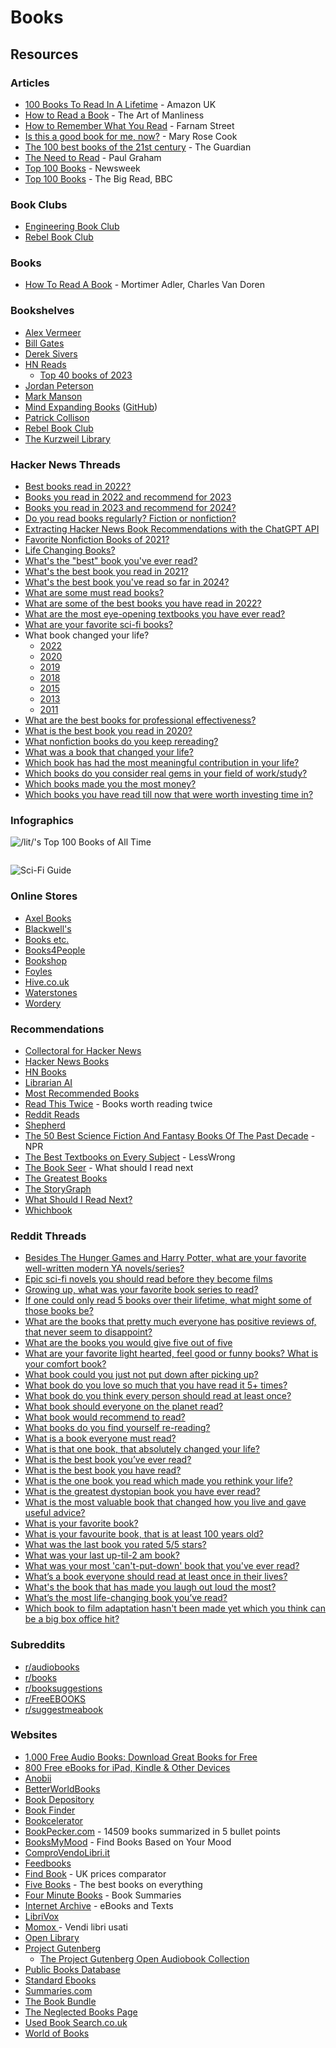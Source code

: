 # Books

## Resources

### Articles

* [100 Books To Read In A Lifetime](https://www.amazon.co.uk/100-best-books/b?ie=UTF8\&node=4656884031) - Amazon UK
* [How to Read a Book](https://www.artofmanliness.com/articles/how-to-read-a-book/) - The Art of Manliness
* [How to Remember What You Read](https://fs.blog/2021/08/remember-books/) - Farnam Street
* [Is this a good book for me, now?](https://maryrosecook.com/blog/post/is-this-a-good-book-for-me-now) - Mary Rose Cook
* [The 100 best books of the 21st century](https://www.theguardian.com/books/2019/sep/21/best-books-of-the-21st-century) - The Guardian
* [The Need to Read](http://paulgraham.com/read.html) - Paul Graham
* [Top 100 Books](https://www.alistofbooks.com/lists/10-top-100-books-by-newsweek) - Newsweek
* [Top 100 Books](https://www.bbc.co.uk/arts/bigread/top100.shtml) - The Big Read, BBC

### Book Clubs

* [Engineering Book Club](https://www.engineeringbookclub.com/)
* [Rebel Book Club](https://www.rebelbook.club/)

### Books

* [How To Read A Book](https://smile.amazon.co.uk/dp/0671212095/) - Mortimer Adler, Charles Van Doren

### Bookshelves

* [Alex Vermeer](https://alexvermeer.com/bookshelf/)
* [Bill Gates](https://www.gatesnotes.com/Books)
* [Derek Sivers](https://sive.rs/book)
* [HN Reads](https://hnreads.com/)
  * [Top 40 books of 2023](https://hnreads.com/post/top40\_2023/)
* [Jordan Peterson](https://www.jordanbpeterson.com/great-books/)
* [Mark Manson](https://markmanson.net/best-books)
* [Mind Expanding Books](https://books.vishnuks.com/) ([GitHub](https://github.com/hackerkid/Mind-Expanding-Books))
* [Patrick Collison](https://patrickcollison.com/bookshelf)
* [Rebel Book Club](https://rebelbook.club/library/)
* [The Kurzweil Library](https://www.thekurzweillibrary.com/good-books)

### Hacker News Threads

* [Best books read in 2022?](https://news.ycombinator.com/item?id=33849267)
* [Books you read in 2022 and recommend for 2023](https://news.ycombinator.com/item?id=34160611)
* [Books you read in 2023 and recommend for 2024?](https://news.ycombinator.com/item?id=38556188)
* [Do you read books regularly? Fiction or nonfiction?](https://news.ycombinator.com/item?id=26593122)
* [Extracting Hacker News Book Recommendations with the ChatGPT API](https://blog.reyem.dev/post/extracting\_hn\_book\_recommendations\_with\_chatgpt\_api/)
* [Favorite Nonfiction Books of 2021?](https://news.ycombinator.com/item?id=29507085)
* [Life Changing Books?](https://news.ycombinator.com/item?id=29605394)
* [What's the "best" book you've ever read?](https://news.ycombinator.com/item?id=41756432)
* [What's the best book you read in 2021?](https://news.ycombinator.com/item?id=29668228)
* [What's the best book you've read so far in 2024?](https://news.ycombinator.com/item?id=40428978)
* [What are some must read books?](https://news.ycombinator.com/item?id=29462663)
* [What are some of the best books you have read in 2022?](https://news.ycombinator.com/item?id=33381791)
* [What are the most eye-opening textbooks you have ever read?](https://news.ycombinator.com/item?id=35929112)
* [What are your favorite sci-fi books?](https://news.ycombinator.com/item?id=36020597)
* What book changed your life?
  * [2022](https://news.ycombinator.com/item?id=30734709)
  * [2020](https://news.ycombinator.com/item?id=25356908)
  * [2019](https://news.ycombinator.com/item?id=22011867)
  * [2018](https://news.ycombinator.com/item?id=17168136)
  * [2015](https://news.ycombinator.com/item?id=10914079)
  * [2013](https://news.ycombinator.com/item?id=6975638)
  * [2011](https://news.ycombinator.com/item?id=2147034)
* [What are the best books for professional effectiveness?](https://news.ycombinator.com/item?id=29602228)
* [What is the best book you read in 2020?](https://news.ycombinator.com/item?id=25590522)
* [What nonfiction books do you keep rereading?](https://news.ycombinator.com/item?id=40277933)
* [What was a book that changed your life?](https://news.ycombinator.com/item?id=25530700)
* [Which book has had the most meaningful contribution in your life?](https://news.ycombinator.com/item?id=36428036)
* [Which books do you consider real gems in your field of work/study?](https://news.ycombinator.com/item?id=32790064)
* [Which books made you the most money?](https://news.ycombinator.com/item?id=26321793)
* [Which books you have read till now that were worth investing time in?](https://news.ycombinator.com/item?id=32935412)

### Infographics

![/lit/'s Top 100 Books of All Time](<../.gitbook/assets/lit's Top 100 Books Of All Time.jpg>)

<figure><img src="../.gitbook/assets/Best Books of the 21st Century.jpg" alt=""><figcaption></figcaption></figure>

![Sci-Fi Guide](../.gitbook/assets/r55ODlL.jpeg)

### Online Stores

* [Axel Books](https://www.axelbooks.com/)
* [Blackwell's](https://blackwells.co.uk/bookshop/home)
* [Books etc.](https://www.booksetc.co.uk/)
* [Books4People](https://www.books4people.co.uk/)
* [Bookshop](https://uk.bookshop.org/)
* [Foyles](https://www.foyles.co.uk/)
* [Hive.co.uk](https://www.hive.co.uk/)
* [Waterstones](https://www.waterstones.com/)
* [Wordery](https://wordery.com/)

### Recommendations

* [Collectoral for Hacker News](https://www.collectoral.com/group/hacker-news)
* [Hacker News Books](https://hackernewsbooks.com/)
* [HN Books](https://yahnd.com/books/)
* [Librarian AI](https://www.librarian-ai.com/)
* [Most Recommended Books](https://mostrecommendedbooks.com/)
* [Read This Twice](https://www.readthistwice.com/) - Books worth reading twice
* [Reddit Reads](https://www.redditreads.com/)
* [Shepherd](https://shepherd.com/)
* [The 50 Best Science Fiction And Fantasy Books Of The Past Decade](https://www.npr.org/2021/08/18/1027159166/best-books-science-fiction-fantasy-past-decade) - NPR
* [The Best Textbooks on Every Subject](https://www.lesswrong.com/posts/xg3hXCYQPJkwHyik2/the-best-textbooks-on-every-subject) - LessWrong
* [The Book Seer](https://bookseer.com/) - What should I read next
* [The Greatest Books](https://thegreatestbooks.org/)
* [The StoryGraph](https://app.thestorygraph.com/)
* [What Should I Read Next?](https://www.whatshouldireadnext.com/)
* [Whichbook](https://www.whichbook.net/)

### Reddit Threads

* [Besides The Hunger Games and Harry Potter, what are your favorite well-written modern YA novels/series?](https://www.reddit.com/r/books/comments/58ck84/besides\_the\_hunger\_games\_and\_harry\_potter\_what/)
* [Epic sci-fi novels you should read before they become films](https://www.reddit.com/r/books/comments/89pw9a/epic\_scifi\_novels\_you\_should\_read\_before\_they/)
* [Growing up, what was your favorite book series to read?](https://www.reddit.com/r/AskReddit/comments/3oe1tu/growing\_up\_what\_was\_your\_favorite\_book\_series\_to/)
* [If one could only read 5 books over their lifetime, what might some of those books be?](https://www.reddit.com/r/InsightfulQuestions/comments/mrvcpe/if\_one\_could\_only\_read\_5\_books\_over\_their/)
* [What are the books that pretty much everyone has positive reviews of, that never seem to disappoint?](https://www.reddit.com/r/books/comments/10dr7ce/what\_are\_the\_books\_that\_pretty\_much\_everyone\_has/)
* [What are the books you would give five out of five](https://www.reddit.com/r/books/comments/15q3tc8/what\_are\_the\_books\_you\_would\_give\_five\_out\_of\_five/)
* [What are your favorite light hearted, feel good or funny books? What is your comfort book?](https://www.reddit.com/r/books/comments/5c3nje/what\_are\_your\_favorite\_light\_hearted\_feel\_good\_or/)
* [What book could you just not put down after picking up?](https://www.reddit.com/r/books/comments/53pknz/what\_book\_could\_you\_just\_not\_put\_down\_after/)
* [What book do you love so much that you have read it 5+ times?](https://www.reddit.com/r/books/comments/4kmwl3/what\_book\_do\_you\_love\_so\_much\_that\_you\_have\_read/)
* [What book do you think every person should read at least once?](https://www.reddit.com/r/AskReddit/comments/13jg2oc/what\_book\_do\_you\_think\_every\_person\_should\_read/)
* [What book should everyone on the planet read?](https://www.reddit.com/r/books/comments/4x5ljx/what\_book\_should\_everyone\_on\_the\_planet\_read/)
* [What book would recommend to read?](https://www.reddit.com/r/AskReddit/comments/5mjiqp/serious\_what\_book\_would\_recommend\_to\_read/)
* [What books do you find yourself re-reading?](https://www.reddit.com/r/books/comments/526iku/what\_books\_do\_you\_find\_yourself\_rereading/)
* [What is a book everyone must read?](https://www.reddit.com/r/AskReddit/comments/4h8zag/what\_is\_a\_book\_everyone\_must\_read/)
* [What is that one book, that absolutely changed your life?](https://www.reddit.com/r/AskReddit/comments/m7nz9t/what\_is\_that\_one\_book\_that\_absolutely\_changed/)
* [What is the best book you’ve ever read?](https://www.reddit.com/r/AskReddit/comments/14ihoen/what\_is\_the\_best\_book\_youve\_ever\_read/)
* [What is the best book you have read?](https://www.reddit.com/r/AskReddit/comments/1g62zk8/what\_is\_the\_best\_book\_you\_have\_read/)
* [What is the one book you read which made you rethink your life?](https://www.reddit.com/r/books/comments/7orehn/what\_is\_the\_one\_book\_you\_read\_which\_made\_you/)
* [What is the greatest dystopian book you have ever read?](https://www.reddit.com/r/books/comments/4d4gpm/what\_is\_the\_greatest\_dystopian\_book\_you\_have\_ever/)
* [What is the most valuable book that changed how you live and gave useful advice?](https://www.reddit.com/r/productivity/comments/14o4gxi/what\_is\_the\_most\_valuable\_book\_that\_changed\_how/)
* [What is your favorite book?](https://www.reddit.com/r/AskReddit/comments/5l9m02/what\_is\_your\_favorite\_book/)
* [What is your favourite book, that is at least 100 years old?](https://www.reddit.com/r/books/comments/12kw5x2/what\_is\_your\_favourite\_book\_that\_is\_at\_least\_100/)
* [What was the last book you rated 5/5 stars?](https://www.reddit.com/r/books/comments/15fgu60/what\_was\_the\_last\_book\_you\_rated\_55\_stars/)
* [What was your last up-til-2 am book?](https://www.reddit.com/r/books/comments/46n7bb/what\_was\_your\_last\_uptil2\_am\_book/)
* [What was your most 'can't-put-down' book that you've ever read?](https://www.reddit.com/r/AskReddit/comments/94i67o/what\_was\_your\_most\_cantputdown\_book\_that\_youve/)
* [What’s a book everyone should read at least once in their lives?](https://www.reddit.com/r/AskReddit/comments/nvl2dd/whats\_a\_book\_everyone\_should\_read\_at\_least\_once/)
* [What's the book that has made you laugh out loud the most?](https://www.reddit.com/r/books/comments/5pgmwr/whats\_the\_book\_that\_has\_made\_you\_laugh\_out\_loud/)
* [What’s the most life-changing book you’ve read?](https://www.reddit.com/r/AskReddit/comments/1gnioxm/whats\_the\_most\_lifechanging\_book\_youve\_read/)
* [Which book to film adaptation hasn't been made yet which you think can be a big box office hit?](https://www.reddit.com/r/AskReddit/comments/a0izhl/which\_book\_to\_film\_adaptation\_hasnt\_been\_made\_yet/)

### Subreddits

* [r/audiobooks](http://www.reddit.com/r/audiobooks)
* [r/books](http://www.reddit.com/r/books)
* [r/booksuggestions](http://www.reddit.com/r/booksuggestions)
* [r/FreeEBOOKS](http://www.reddit.com/r/FreeEBOOKS)
* [r/suggestmeabook](http://www.reddit.com/r/suggestmeabook)

### Websites

* [1,000 Free Audio Books: Download Great Books for Free](https://www.openculture.com/freeaudiobooks)
* [800 Free eBooks for iPad, Kindle & Other Devices](https://www.openculture.com/free\_ebooks)
* [Anobii](https://www.anobii.com/)
* [BetterWorldBooks](https://www.betterworldbooks.com/)
* [Book Depository](https://www.bookdepository.com/)
* [Book Finder](https://www.bookfinder.com/)
* [Bookcelerator](https://bookcelerator.com/)
* [BookPecker.com](https://www.bookpecker.com/) - 14509 books summarized in 5 bullet points
* [BooksMyMood](https://booksbymood.com) - Find Books Based on Your Mood
* [ComproVendoLibri.it](https://comprovendolibri.it/home.asp)
* [Feedbooks](https://it.feedbooks.com/publicdomain)
* [Find Book](https://www.find-book.co.uk/) - UK prices comparator
* [Five Books](https://fivebooks.com/) - The best books on everything
* [Four Minute Books](https://fourminutebooks.com/book-summaries/) - Book Summaries
* [Internet Archive](https://archive.org/details.php?identifier=texts) - eBooks and Texts
* [LibriVox](https://librivox.org/)
* [Momox ](https://www.momox.it/)- Vendi libri usati
* [Open Library](https://openlibrary.org/)
* [Project Gutenberg](https://www.gutenberg.org/)
  * [The Project Gutenberg Open Audiobook Collection](https://marhamilresearch4.blob.core.windows.net/gutenberg-public/Website/index.html)
* [Public Books Database](https://www.publicbooks.org/public-books-database/)
* [Standard Ebooks](https://standardebooks.org/)
* [Summaries.com](https://summaries.com/)
* [The Book Bundle](https://www.thebookbundle.com/)
* [The Neglected Books Page](https://neglectedbooks.com/)
* [Used Book Search.co.uk](https://www.usedbooksearch.co.uk/)
* [World of Books](https://www.worldofbooks.com/en-gb)
